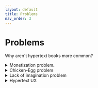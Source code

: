 ```yaml
---
layout: default
title: Problems
nav_order: 3
---
```


#  Problems 

Why aren't hypertext books more common?

<details>
<summary>Monetization problem. </summary>

How can hypertext books be monetized? <br><br>

<a href="https://practicaltypography.com/economics-year-one.html">The economics of a web-based book</a>

</details>

<details>
<summary>Chicken-Egg problem</summary>

"No one understands what a hypertext book is, because there are so few of them; there are few because the tools are inadequate; there’s no demand for better tools because no one wants to write hypertext books, because no one can read them…."
<a href="https://twitter.com/Meaningness/status/1154827701754007552">David Chapman</a>



  
</details>

<details>
<summary>Lack of imagination problem</summary>

"When digital filters first arose they were viewed merely as a variant of the classical analog filters; people did not see them as essentially new and different. This is exactly the same mistake which was made endlessly by people in the early days of computers. I was told repeatedly, until I was sick of hearing it, computers were nothing more than large, fast desk calculators. "Anything you can do by a machine you can do by hand.", so they said. This simply ignores the speed, accuracy, reliability, and lower costs of the machines vs. humans. Typically a single order of magnitude change (a factor of 10) produces fundamentally new effects, and computers are many, many times faster than hand computations. Those who claimed there was no essential difference never made any signficicant contributions to the development of computers... This is a common, endlessly made, mistake; people always want to think that something new is just like the past -- they like to be comfortable in their minds as well as their bodies -- and hence they prevent themselves from making any significant contribution to the new field being created under their noses." - Richard Hamming in The Art of Doing Science and Engineering

</details>


<details>
<summary>Hypertext UX</summary>

Hypertext reading UX has many challenges and is generally perceived as unpleasant. There is no easy option to create hypertext books, i.e. technical barriers.<br><br>

"Well, if you *want* to write a web-first book—again, not even a fancy new-media thing, just a book whose text is online—there's no quick consumer-grade solution. Spin up Ghost and write some HTML, I guess. Or elaborately theme a Wordpress?" - <a href="https://twitter.com/andy_matuschak/status/1246937720145866753">Andy Matuschak</a>

  
</details>



